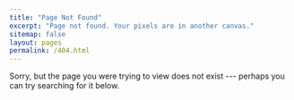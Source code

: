 ```yaml
---
title: "Page Not Found"
excerpt: "Page not found. Your pixels are in another canvas."
sitemap: false
layout: pages
permalink: /404.html
---
```

<!--
 * @Date: 2020-10-14 11:15:31
 * @LastEditTime: 2020-10-14 16:02:38
 * @LastEditors: Li Xiang
 * @Description: 
 * @FilePath: \notlixiang.github.io\_pages\404.md
-->

Sorry, but the page you were trying to view does not exist --- perhaps you can try searching for it below.

<script>
  var GOOG_FIXURL_LANG = 'en';
  var GOOG_FIXURL_SITE = '{{ site.url }}'
</script>
<script src="https://linkhelp.clients.google.com/tbproxy/lh/wm/fixurl.js">
</script>
